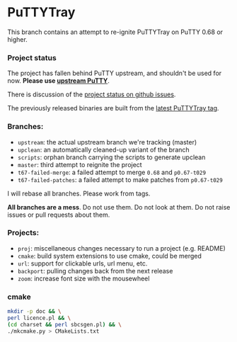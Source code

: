# PuTTYTray

This branch contains an attempt to re-ignite PuTTYTray on PuTTY 0.68 or higher.

### Project status

The project has fallen behind PuTTY upstream, and shouldn't be used for now.
**Please use [upstream PuTTY](https://www.chiark.greenend.org.uk/~sgtatham/putty/latest.html)**.

There is discussion of the [project status on github issues](https://github.com/FauxFaux/PuTTYTray/issues/278).

The previously released binaries are built from the [latest PuTTYTray tag](https://github.com/FauxFaux/PuTTYTray/tree/p0.67-t029).

### Branches:

 * `upstream`: the actual upstream branch we're tracking (master)
 * `upclean`: an automatically cleaned-up variant of the branch
 * `scripts`: orphan branch carrying the scripts to generate upclean
 * `master`: third attempt to reignite the project
 * `t67-failed-merge`: a failed attempt to merge `0.68` and `p0.67-t029`
 * `t67-failed-patches`: a failed attempt to make patches from `p0.67-t029`

I will rebase all branches. Please work from tags.

**All branches are a mess**. Do not use them. Do not look at them.
Do not raise issues or pull requests about them.


### Projects:

 * `proj`: miscellaneous changes necessary to run a project (e.g. README)
 * `cmake`: build system extensions to use cmake, could be merged
 * `url`: support for clickable urls, url menu, etc.
 * `backport`: pulling changes back from the next release
 * `zoom`: increase font size with the mousewheel


### cmake

```bash
mkdir -p doc && \
perl licence.pl && \
(cd charset && perl sbcsgen.pl) && \
./mkcmake.py > CMakeLists.txt
```
